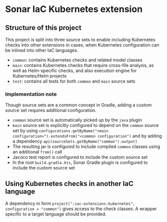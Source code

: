 # Sonar IaC Kubernetes extension
## Structure of this project
This project is split into three source sets to enable including Kubernetes checks into other extensions in cases, when Kubernetes configuration can be inlined into other IaC languages.
* `common`: contains Kubernetes checks and related model classes
* `main`: contains Kubernetes checks that require cross-file analysis, as well as Helm-specific checks, and also execution engine for Kubernetes/Helm projects
* `test`: contains all tests for both `common` and `main` source sets

### Implementation note
Though source sets are a common concept in Gradle, adding a custom source set requires additional configuration.
* `common` source set is automatically picked up by the `java` plugin
* `main` source set is explicitly configured to depend on the `common` source set by using `configurations.getByName("<main configuration>").extendsFrom("<common configuration")` and by adding a dependency `api(sourceSets.getByName("common").output)`
* The resulting jar is configured to include compiled `common` classes using an additional `from()` call
* Jacoco test report is configured to include the custom source set
* In the root `build.gradle.kts`, Sonar Gradle plugin is configured to include the custom source set

## Using Kubernetes checks in another IaC language
A dependency in form `project(":iac-extensions:kubernetes", configuration = "common")` gives access to the check classes. A wrapper specific to a target language should be provided.
